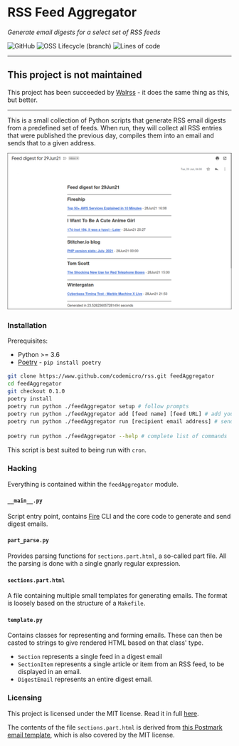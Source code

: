 # RSS Feed Aggregator

*Generate email digests for a select set of RSS feeds*

![GitHub](https://img.shields.io/github/license/codemicro/rss) ![OSS Lifecycle (branch)](https://img.shields.io/osslifecycle/codemicro/rss/master) ![Lines of code](https://img.shields.io/tokei/lines/github/codemicro/rss) 

----

## This project is not maintained

This project has been succeeded by [Walrss](https://github.com/codemicro/walrss) - it does the same thing as this, but better.

---

This is a small collection of Python scripts that generate RSS email digests from a predefined set of feeds. When run, they will collect all RSS entries that were published the previous day, compiles them into an email and sends that to a given address.

![Sample email](sample.png)

### Installation

Prerequisites:

* Python >= 3.6
* [Poetry](https://python-poetry.org/) - `pip install poetry`

```bash
git clone https://www.github.com/codemicro/rss.git feedAggregator
cd feedAggregator
git checkout 0.1.0
poetry install
poetry run python ./feedAggregator setup # follow prompts
poetry run python ./feedAggregator add [feed name] [feed URL] # add your first feed!
poetry run python ./feedAggregator run [recipient email address] # send the first digest

poetry run python ./feedAggregator --help # complete list of commands
```

This script is best suited to being run with `cron`.

### Hacking

Everything is contained within the `feedAggregator` module.

#### `__main__.py`

Script entry point, contains [Fire](https://github.com/google/python-fire) CLI and the core code to generate and send digest emails.

#### `part_parse.py`

Provides parsing functions for `sections.part.html`, a so-called part file. All the parsing is done with a single gnarly regular expression.

#### `sections.part.html`

A file containing multiple small templates for generating emails. The format is loosely based on the structure of a `Makefile`.

#### `template.py`

Contains classes for representing and forming emails. These can then be casted to strings to give rendered HTML based on that class' type. 

* `Section` represents a single feed in a digest email
* `SectionItem` represents a single article or item from an RSS feed, to be displayed in an email.
* `DigestEmail` represents an entire digest email.

### Licensing

This project is licensed under the MIT license. Read it in full [here](https://github.com/codemicro/rss/blob/master/LICENSE).

The contents of the file `sections.part.html` is derived from [this Postmark email template](https://github.com/wildbit/postmark-templates/blob/master/templates/plain/example/content.html), which is also covered by the MIT license.

